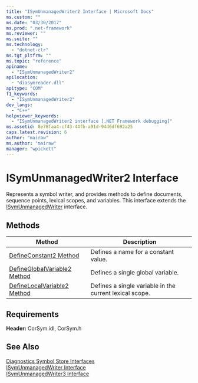 ```yaml
---
title: "ISymUnmanagedWriter2 Interface | Microsoft Docs"
ms.custom: ""
ms.date: "03/30/2017"
ms.prod: ".net-framework"
ms.reviewer: ""
ms.suite: ""
ms.technology: 
  - "dotnet-clr"
ms.tgt_pltfrm: ""
ms.topic: "reference"
apiname: 
  - "ISymUnmanagedWriter2"
apilocation: 
  - "diasymreader.dll"
apitype: "COM"
f1_keywords: 
  - "ISymUnmanagedWriter2"
dev_langs: 
  - "C++"
helpviewer_keywords: 
  - "ISymUnmanagedWriter2 interface [.NET Framework debugging]"
ms.assetid: 8e78faa4-cf43-44fb-a91d-94d6df692a25
caps.latest.revision: 6
author: "mairaw"
ms.author: "mairaw"
manager: "wpickett"
---
```

# ISymUnmanagedWriter2 Interface
Represents a symbol writer, and provides methods to define documents, sequence points, lexical scopes, and variables. This interface extends the [ISymUnmanagedWriter](../../../../docs/framework/unmanaged-api/diagnostics/isymunmanagedwriter-interface.md) interface.  
  
## Methods  
  
|Method|Description|  
|------------|-----------------|  
|[DefineConstant2 Method](../../../../docs/framework/unmanaged-api/diagnostics/isymunmanagedwriter2-defineconstant2-method.md)|Defines a name for a constant value.|  
|[DefineGlobalVariable2 Method](../../../../docs/framework/unmanaged-api/diagnostics/isymunmanagedwriter2-defineglobalvariable2-method.md)|Defines a single global variable.|  
|[DefineLocalVariable2 Method](../../../../docs/framework/unmanaged-api/diagnostics/isymunmanagedwriter2-definelocalvariable2-method.md)|Defines a single variable in the current lexical scope.|  
  
## Requirements  
 **Header:** CorSym.idl, CorSym.h  
  
## See Also  
 [Diagnostics Symbol Store Interfaces](../../../../docs/framework/unmanaged-api/diagnostics/diagnostics-symbol-store-interfaces.md)   
 [ISymUnmanagedWriter Interface](../../../../docs/framework/unmanaged-api/diagnostics/isymunmanagedwriter-interface.md)   
 [ISymUnmanagedWriter3 Interface](../../../../docs/framework/unmanaged-api/diagnostics/isymunmanagedwriter3-interface.md)